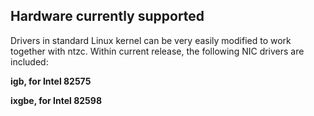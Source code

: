 ## Hardware currently supported ##

Drivers in standard Linux kernel can be very easily modified to work together with ntzc. Within current release, the following NIC drivers are included:

**igb, for Intel 82575**

**ixgbe, for Intel 82598**

